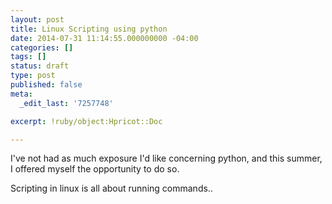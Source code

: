 ```yaml
---
layout: post
title: Linux Scripting using python
date: 2014-07-31 11:14:55.000000000 -04:00
categories: []
tags: []
status: draft
type: post
published: false
meta:
  _edit_last: '7257748'

excerpt: !ruby/object:Hpricot::Doc

---
```

<p>I've not had as much exposure I'd like concerning python, and this summer, I offered myself the opportunity to do so. </p>
<p>Scripting in linux is all about running commands.. </p>
